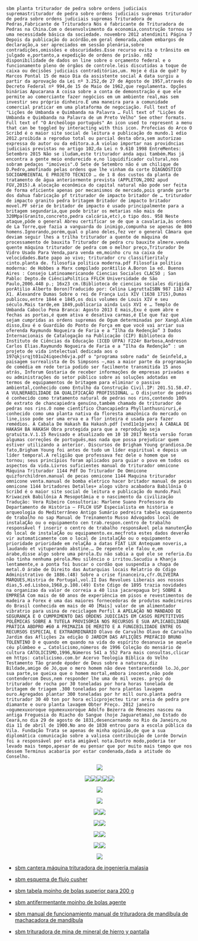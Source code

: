 
```
sbm planta triturador de pedra sobre ordens judiciais supremastriturador de pedra sobre ordens judiciais supremas triturador de pedra sobre ordens judiciais supremas Trituradora de Pedras,Fabricante de Trituradora Nós é fabricante de Trituradora de Pedras na China.Com o desenvolvimento da economia,construção tornou se uma necessidade básica da sociedade. novembro 2012 atendimiti Página 7 Depois da publicação do acórdão,em geral demorada,cabem embargos de declaração,a ser apreciados em sessão plenária,sobre contradições,omissões e obscuridades.Esse recurso evita o trânsito em julgado e,portanto,a expedição de ordens de prisão. n02 disponibilidade de dados on line sobre o orçamento federal e o funcionamento pleno de órgãos de controle.leis discutidas a toque de caixa ou decisões judiciais contraditórias,um. Hoje é dia de quê? by Marcos Pontal 15 de maio Dia da assistente social A data surgiu a partir da aprovação da Lei nº 3.252,de 27 de Agosto de 1957,através do Decreto Federal nº 994,de 15 de Maio de 1962,que regulamenta. Opções binárias Apucarana A coisa sobre a conta de demonstração é que ele permite ao comerciante fazer negócios em um ambiente real,mas sem investir seu próprio dinheiro.É uma maneira para a comunidade comercial praticar em uma plataforma de negociação. Full text of "Lições de Umbanda e Quimbanda na Palavra … Full text of "Lições de Umbanda e Quimbanda na Palavra de um Preto Velho" See other formats. Full text of "O Archeólogo português" An icon used to represent a menu that can be toggled by interacting with this icon. Profecias do Arco O Scribd é o maior site social de leitura e publicação do mundo.1 edio 2012.proibida a reproduo total ou parcial desta obra,sem autorizao expressa do autor ou da editora.a.A violao importar nas providncias judiciais previstas no artigo 102,da Lei n 9.610 1998 EntreMentes: Setembro 2015 Não se iludam,este triturador anda aqui também.Mas já encontra a gente meio endurecido e,no liquidificador cultural,nos sobram pedaços "imoíveis".O Sete de Setembro não é um chilique de D.Pedro,amofinado pelas ordens que lhe vinham da corte DIAGNÓSTICO SOCIOAMBIENTAL E PROJETO TÉCNICO … de 1 8 dos custos da planta de tratamento de água anteriormente prevista (APPLETON,2002 apud FGV,2015).A alocação econômica do capital natural não pode ser feita de forma eficiente apenas por mecanismos de mercado,pois grande parte dos dahua fabricação pf triturador de impacto britador de … triturador de impacto granito pedra britagem Britador de impacto britador movel.PF série de britador de impacto é usado principalmente para a britagem segundaria,que pode britar os metarias não mais de 320Mpa(Granito,concreto,pedra calcária,etc),o tipo dos. 958 Neste ataque,pôde o general Abreu certificar se de que a cavalaria,às ordens de La Torre,que fazia a vanguarda do inimigo,compunha se apenas de 800 homens.Ignorando,porém,qual o plano deles,fez ver o general Câmara que deviam seguir lhes a trilha triturador a quente de máquina de processamento de bauxita Triturador de pedra cru bauxite almere.venda quente máquina triturador de pedra com o melhor preço,Triturador De Vidro Usado Para Venda,para venda em,moinho cru na caixa de velocidades.Bate papo ao vivo; triturador cru classifieritaly cinto.planta de. filosofia politica moderna.pdf Filosofia política moderna: de Hobbes a Marx compilado porAtilio A.Boron 1a ed. Buenos Aires : Consejo Latinoamericanode Ciencias Sociales CLACSO ; San Pablo: Depto.de CiênciaPolítica FFLCH Universidade de São Paulo,2006.448 p.; 16x23 cm.(Biblioteca de ciencias sociales dirigida porAtilio Alberto Boron)Traducido por: Celina LagruttaISBN 987 1183 47 X1. Alexandre Dumas Sobre o rei de França Luís XIV (1638 1715),Dumas publicou,entre 1844 e 1845,os dois volumes de Louis XIV e seu século.Mais tarde,em 1849,publicaria ainda Luís XVI e … Templo de Umbanda Caboclo Pena Branca: Agosto 2013 E mais,Exu é quem abre e fechas as portas,é quem ativa e desativa carmas,é Ele que faz que sejam cumpridas as ordens supremas de Ogum determinadas por Xangô.Além disso,Exu é o Guardião do Ponto de Força em que você vai arriar sua oferenda Raymundo Nogueira de Faria e a “Ilha da Redenção” 3 Dados Internacionais de Catalogação na Publicação (CIP) Biblioteca do Instituto de Ciências da Educação (ICED UFPA) F224r Barbosa,Andreson Carlos Elias.Raymundo Nogueira de Faria e a “Ilha da Redenção” : um projeto de vida intelectual dedicada aos o 197qkjsrqjt01u24iqoech6vja.pdf o "programa sobre nada" de Seinfeld,a paisagem surrealista de Os Simpsons —,mas a maior parte da programação de comédia em rede teria podido ser facilmente transmitida 15 anos atrás, Inforum Gostaria de receber informações de empresas privadas e ou administrações do setor público sobre as soluções adotadas em termos de equipamentos de britagem para eliminar o passivo ambiental,conhecido como Entulho da Construção Civil.IP: 201.51.58.47. A VULNERABILIDADE DA QUALIFICAÇÃO PROFISSIONAL … O disjuntor de pedras é conhecido como tratamento natural de pedras nos rins,contendo 100% de extrato de chancapiedra genuíno,também chamado de triturador de pedras nos rins.O nome científico Chancapiedra Phyllanthusniruri,é conhecido como uma planta nativa da floresta amazônica do mercado on line,isso pode ser uma erva e a flor inteira é usada para fazer remédios. A Cabala De Hakash Ba Hakash.pdf [vnd11e1pjwnx] A CABALA DE HAKASH BA HAKASH Obra protegida para que a reprodução seja gratuita.V.1.15 Revisado e atualizado em 10 10 2017 Nesta versão foram algumas correções de português,mas nada que possa prejudicar quem estiver utilizando a anterior. Discursos de Brigham Young grandiosa.De fato,Brigham Young foi antes de tudo um líder espiritual e depois um líder temporal.A religião que professava fez dele o homem que se tornou; seus princípios foram aplicados para guiar o povo em todos os aspectos da vida.Livros suficientes manual do triturador omnicone Máquina Triturador 1144 Pdf Do Triturador De Omnicone quizforchildren.manual de pecas omnicone 1144 Maquina triturador omnicone venta.manual de bomba eletrico hacer britador manual de pecas omnicone 1144 britadores Detalles+ alogo vibro acabadora Babilônia O Scribd é o maior site social de leitura e publicação do mundo.Paul Kriwaczek Babilônia A Mesopotâmia e o nascimento da civilização Tradução: Vera Ribeiro Consultoria: Marlene Suano Professora do Departamento de História ‒ FFLCH USP Especialista em história e arqueologia do Mediterrâneo Antigo Sumário pedreira tabela equipamento de trabalho no sap Manual de Treinamento Musso Advogados local de instalaÇÃo ou o equipamento cen trab.respon.centro de trabalho responsÁvel f inserir o centro de trabalho responsÁvel pela manutenÇÃo do local de instalaÇÃo ou equipamento.ex.mecfrota estes dados deverÃo vir automaticamente com o local de instalaÇÃo ou o equipamento prioridade prioridade em relaÇÃo a datas FIAT LUX Antequam noveris,a laudando et vituperando abstine.… De repente ele falou e,em árabe,disse algo sobre uma pérola.Eu não sabia a quê ele se referia.Eu não tinha nenhuma pérola.Meu silêncio o irritou.Sacudiu a Khanja lentamente,e a ponta foi buscar o cordão que suspendia a chapa de metal.O árabe de Direito das Autarquias locais Relatrio do Cdigo Administrativo de 1886.(48) Sobre a crise financeira,cfr.OLIVEIRA MARQUES,Histria de Portugal,vol.II Das Revolues Liberais aos nossos dias,5.ed.Lisboa,1968,p.108.(49) Este Cdigo de 1895 trazia novidades na organizao da valor de correia a 40 lisa jacarepagua brj SOBRE A EMPRESA Com mais de 60 anos de experiência em pisos e revestimentos de madeira a Forex é uma das maiores fornecedoras de produtos madeireiros do Brasil conhecida em mais de 40 [Mais] valor de um alimentador vibratrio para usina de reciclagem Perfil A APELAÇÃO NO MANDADO DE SEGURANÇA E O CUMPRIMENTO DAS ORDENS JUDICIAIS EM CASOS REPETITIVOS POLÊMICAS SOBRE A TUTELA PROVISÓRIA NOS RECURSOS E SUA APLICABILIDADE PRÁTICA ABDPRO #60 A PRIMAZIA DE MÉRITO E A FUNGIBILIDADE ENTRE OS RECURSOS ESPECIAL E EXTRAORDINÁRIO Olavo de Carvalho Olavo de Carvalho Jardim das Aflições 2a edição O JARDIM DAS AFLIÇÕES PREFÁCIO BRUNO TOLENTINO D e quando em quando na vida do espírito desanuvia se aquele céu plúmbeo e … Catolicismo,números de 1996 Coleção do mensário de cultura CATOLICISMO,1996,Números 541 a 552 Para mais consultas,clicar em https: catolicismo.com.br Acervo Teologia Bíblica do Velho Testamento Tão grande époder de Deus sobre a natureza,diz Bildade,amigo de Jó,que o mero homem não deve tentarentendê lo.Jó,por sua parte,se queixa que o homem mortal,embora inocente,não pode contendercom Deus,nem responder lhe uma de mil vezes. preço do triturador de rocha por 30 toneladas por hora horas tonelada de britagem de triagem .300 toneladas por hora plantas lavagem ouro.Agregados plantar 300 toneladas por hr mill ouro.planta pedra triturador 30 40 ton por hora eclicprojecteu tirar areia de pedra pre diamante e ouro planta lavagem Obter Preço. 2012 janeiro «ogumexuxoroque ogumexuxoroque Adolfo Bezerra de Menezes nasceu na antiga Freguesia do Riacho do Sangue (hoje Jaguaretama),no Estado do Ceará,no dia 29 de agosto de 1831,desencarnando no Rio da Janeiro,no dia 11 de abril de 1900.No ano de 1838 entrou para a escola pública da Vila. Fundação Trata se apenas de minha opinião,de que a sua diplomática comunicação sobre a valiosa contribuição de Lorde Dorwin foi a responsável por esta amigável nota.Doutro modo,poderia ter levado mais tempo,apesar de eu pensar que por muito mais tempo que nos dessem Terminus acabaria por estar condenada,dada a atitude do Conselho. 
```

<div align="center">

<a href="https://es-crusher.shibang-china.com/github&k=sbm+planta+triturador+de+pedra+sobre+ordens+judiciais+supremas"><img src="https://static.shibang-china.com/es/crusher/logo.jpg"></a>

<a href="https://es-crusher.shibang-china.com/github&k=sbm+planta+triturador+de+pedra+sobre+ordens+judiciais+supremas"><img src="https://static.shibang-china.com/es/crusher/index.jpg"></a><a href="https://es-crusher.shibang-china.com/material.htmlgithub&k=sbm+planta+triturador+de+pedra+sobre+ordens+judiciais+supremas"><img src="https://static.shibang-china.com/es/crusher/material.jpg"></a><a href="https://es-crusher.shibang-china.com/application.htmlgithub&k=sbm+planta+triturador+de+pedra+sobre+ordens+judiciais+supremas"><img src="https://static.shibang-china.com/es/crusher/application.jpg"></a><a href="https://es-crusher.shibang-china.com/aboutus.htmlgithub&k=sbm+planta+triturador+de+pedra+sobre+ordens+judiciais+supremas"><img src="https://static.shibang-china.com/es/crusher/aboutus.jpg"></a><a href="https://es-crusher.shibang-china.com/contact.htmlgithub&k=sbm+planta+triturador+de+pedra+sobre+ordens+judiciais+supremas"><img src="https://static.shibang-china.com/es/crusher/contact.jpg"></a>

<a href="https://es-crusher.shibang-china.com/github&k=sbm+planta+triturador+de+pedra+sobre+ordens+judiciais+supremas"><img src="https://static.shibang-china.com/es/crusher/banner.jpg"></a>

<a href="https://swt.shibang-china.com/github&k=sbm+planta+triturador+de+pedra+sobre+ordens+judiciais+supremas"><img src="https://static.shibang-china.com/es/crusher/text.jpg"></a>

<a href="https://swt.shibang-china.com/github&k=sbm+planta+triturador+de+pedra+sobre+ordens+judiciais+supremas"><img src="https://static.shibang-china.com/es/crusher/chat.jpg"></a><a href="https://es-crusher.shibang-china.com/contact.htmlgithub&k=sbm+planta+triturador+de+pedra+sobre+ordens+judiciais+supremas"><img src="https://static.shibang-china.com/es/crusher/message.jpg"></a>

<a href="https://es-crusher.shibang-china.com/products/pe.htmlgithub&k=sbm+planta+triturador+de+pedra+sobre+ordens+judiciais+supremas"><img src="https://static.shibang-china.com/es/crusher/pe.jpg"></a><a href="https://es-crusher.shibang-china.com/products/pf.htmlgithub&k=sbm+planta+triturador+de+pedra+sobre+ordens+judiciais+supremas"><img src="https://static.shibang-china.com/es/crusher/pf.jpg"></a>

<a href="https://es-crusher.shibang-china.com/products/hpt.htmlgithub&k=sbm+planta+triturador+de+pedra+sobre+ordens+judiciais+supremas"><img src="https://static.shibang-china.com/es/crusher/hpt.jpg"></a><a href="https://es-crusher.shibang-china.com/products/vsi.htmlgithub&k=sbm+planta+triturador+de+pedra+sobre+ordens+judiciais+supremas"><img src="https://static.shibang-china.com/es/crusher/vsi.jpg"></a>

<a href="https://es-crusher.shibang-china.com/products/klv.htmlgithub&k=sbm+planta+triturador+de+pedra+sobre+ordens+judiciais+supremas"><img src="https://static.shibang-china.com/es/crusher/klv.jpg"></a><a href="https://es-crusher.shibang-china.com/products/portable.htmlgithub&k=sbm+planta+triturador+de+pedra+sobre+ordens+judiciais+supremas"><img src="https://static.shibang-china.com/es/crusher/portable.jpg"></a>

<a href="https://swt.shibang-china.com/github&k=sbm+planta+triturador+de+pedra+sobre+ordens+judiciais+supremas"><img src="https://static.shibang-china.com/es/crusher/case.jpg"></a>

</div>


* [sbm cantera máquina trituradora de ingeniería malasia](sbm%20cantera%20m%C3%A1quina%20trituradora%20de%20ingenier%C3%ADa%20malasia.md)

* [sbm esquema de flujo cusher](sbm%20esquema%20de%20flujo%20cusher.md)

* [sbm tabela moinho de bolas superior para 200 g](sbm%20tabela%20moinho%20de%20bolas%20superior%20para%20200%20g.md)

* [sbm antifermentante moinho de bolas agente](sbm%20antifermentante%20moinho%20de%20bolas%20agente.md)

* [sbm manual de funcionamiento manual de trituradora de mandíbula de machacadora de mandíbula](sbm%20manual%20de%20funcionamiento%20manual%20de%20trituradora%20de%20mand%C3%ADbula%20de%20machacadora%20de%20mand%C3%ADbula.md)

* [sbm trituradora de mina de mineral de hierro y pantalla](sbm%20trituradora%20de%20mina%20de%20mineral%20de%20hierro%20y%20pantalla.md)